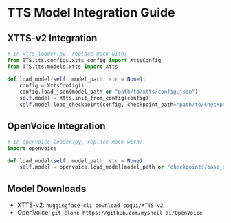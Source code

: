 # TTS Model Integration Guide

## XTTS-v2 Integration

```python
# In xtts_loader.py, replace mock with:
from TTS.tts.configs.xtts_config import XttsConfig
from TTS.tts.models.xtts import Xtts

def load_model(self, model_path: str = None):
    config = XttsConfig()
    config.load_json(model_path or "path/to/xtts/config.json")
    self.model = Xtts.init_from_config(config)
    self.model.load_checkpoint(config, checkpoint_path="path/to/checkpoint.pth")
```

## OpenVoice Integration

```python
# In openvoice_loader.py, replace mock with:
import openvoice

def load_model(self, model_path: str = None):
    self.model = openvoice.load_model(model_path or "checkpoints/base_speakers/EN")
```

## Model Downloads

- XTTS-v2: `huggingface-cli download coqui/XTTS-v2`
- OpenVoice: `git clone https://github.com/myshell-ai/OpenVoice`